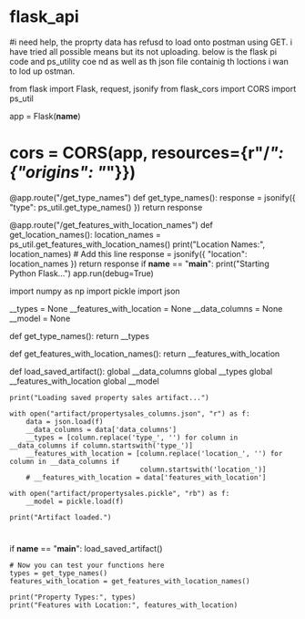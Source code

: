 # flask_api

#i need help, the proprty data has refusd to load onto postman using GET. i have tried all possible means but its not uploading. below is the flask pi code and ps_utility coe nd as well as th json file containig th loctions i wan to lod up ostman. 

from flask import Flask, request, jsonify
from flask_cors import CORS
import ps_util


app = Flask(__name__)
# cors = CORS(app, resources={r"/*": {"origins": "*"}})

@app.route("/get_type_names")
def get_type_names():
    response = jsonify({
        "type": ps_util.get_type_names()
    })
    return response

@app.route("/get_features_with_location_names")
def get_location_names():
    location_names = ps_util.get_features_with_location_names()
    print("Location Names:", location_names)  # Add this line
    response = jsonify({
        "location": location_names
    })
    return response
if __name__ == "__main__":
    print("Starting Python Flask...")
    app.run(debug=True)





import numpy as np
import pickle
import json

__types = None
__features_with_location = None
__data_columns = None
__model = None





def get_type_names():
    return __types


def get_features_with_location_names():
    return __features_with_location


def load_saved_artifact():
    global __data_columns
    global __types
    global __features_with_location
    global __model

    print("Loading saved property sales artifact...")

    with open("artifact/propertysales_columns.json", "r") as f:
        data = json.load(f)
        __data_columns = data['data_columns']
        __types = [column.replace('type_', '') for column in __data_columns if column.startswith('type_')]
        __features_with_location = [column.replace('location_', '') for column in __data_columns if
                                    column.startswith('location_')]
        # __features_with_location = data['features_with_location']

    with open("artifact/propertysales.pickle", "rb") as f:
        __model = pickle.load(f)

    print("Artifact loaded.")
#
if __name__ == "__main__":
    load_saved_artifact()

    # Now you can test your functions here
    types = get_type_names()
    features_with_location = get_features_with_location_names()

    print("Property Types:", types)
    print("Features with Location:", features_with_location)


